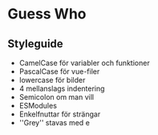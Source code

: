 # Guess Who

## Styleguide
* CamelCase för variabler och funktioner
* PascalCase för vue-filer
* lowercase för bilder
* 4 mellanslags indentering
* Semicolon om man vill
* ESModules
* Enkelfnuttar för strängar
* ''Grey'' stavas med e
